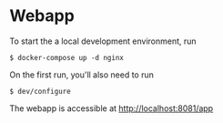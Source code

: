 # Webapp

To start the a local development environment, run
```
$ docker-compose up -d nginx
```

On the first run, you'll also need to run
```
$ dev/configure
```

The webapp is accessible at [http://localhost:8081/app](http://localhost:8081/app)

